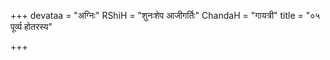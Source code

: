 +++
devataa = "अग्निः"
RShiH = "शुनःशेप आजीगर्तिः"
ChandaH = "गायत्री"
title = "०५ पूर्व्य होतरस्य"

+++
